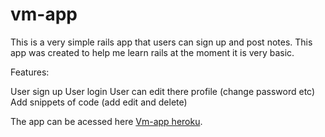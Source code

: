 vm-app
======

This is a very simple rails app that users can sign up and post notes. This app was created to help me learn rails at the moment it is very basic. 

Features: 

User sign up
User login
User can edit there profile (change password etc)
Add snippets of code (add edit and delete)


The app can be acessed here <a href="http://vincent-rails.herokuapp.com/">Vm-app heroku</a>. 